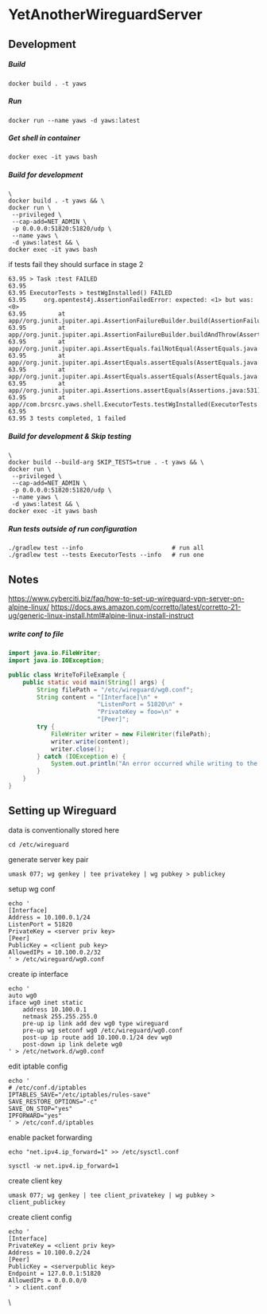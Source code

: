 # YetAnotherWireguardServer

## Development

##### Build
```shell
docker build . -t yaws
```

##### Run
```shell
docker run --name yaws -d yaws:latest
```

##### Get shell in container
```shell
docker exec -it yaws bash
```

##### Build for development
```shell
\
docker build . -t yaws && \
docker run \
 --privileged \
 --cap-add=NET_ADMIN \
 -p 0.0.0.0:51820:51820/udp \
 --name yaws \
 -d yaws:latest && \
docker exec -it yaws bash
```
if tests fail they should surface in stage 2
```shell
63.95 > Task :test FAILED
63.95 
63.95 ExecutorTests > testWgInstalled() FAILED
63.95     org.opentest4j.AssertionFailedError: expected: <1> but was: <0>
63.95         at app//org.junit.jupiter.api.AssertionFailureBuilder.build(AssertionFailureBuilder.java:151)
63.95         at app//org.junit.jupiter.api.AssertionFailureBuilder.buildAndThrow(AssertionFailureBuilder.java:132)
63.95         at app//org.junit.jupiter.api.AssertEquals.failNotEqual(AssertEquals.java:197)
63.95         at app//org.junit.jupiter.api.AssertEquals.assertEquals(AssertEquals.java:150)
63.95         at app//org.junit.jupiter.api.AssertEquals.assertEquals(AssertEquals.java:145)
63.95         at app//org.junit.jupiter.api.Assertions.assertEquals(Assertions.java:531)
63.95         at app//com.brcsrc.yaws.shell.ExecutorTests.testWgInstalled(ExecutorTests.java:13)
63.95 
63.95 3 tests completed, 1 failed

```

##### Build for development & Skip testing
```shell
\
docker build --build-arg SKIP_TESTS=true . -t yaws && \
docker run \
 --privileged \
 --cap-add=NET_ADMIN \
 -p 0.0.0.0:51820:51820/udp \
 --name yaws \
 -d yaws:latest && \
docker exec -it yaws bash
```

##### Run tests outside of run configuration
```shell
./gradlew test --info                         # run all
./gradlew test --tests ExecutorTests --info   # run one
```
## Notes

https://www.cyberciti.biz/faq/how-to-set-up-wireguard-vpn-server-on-alpine-linux/
https://docs.aws.amazon.com/corretto/latest/corretto-21-ug/generic-linux-install.html#alpine-linux-install-instruct

##### write conf to file
```java
import java.io.FileWriter;
import java.io.IOException;

public class WriteToFileExample {
    public static void main(String[] args) {
        String filePath = "/etc/wireguard/wg0.conf";
        String content = "[Interface]\n" +
                         "ListenPort = 51820\n" +
                         "PrivateKey = foo=\n" +
                         "[Peer]";
        try {
            FileWriter writer = new FileWriter(filePath);
            writer.write(content);
            writer.close();
        } catch (IOException e) {
            System.out.println("An error occurred while writing to the file: " + e.getMessage());
        }
    }
}

```

## Setting up Wireguard
data is conventionally stored here
```shell
cd /etc/wireguard
```
generate server key pair
```shell
umask 077; wg genkey | tee privatekey | wg pubkey > publickey
```

setup wg conf
```shell
echo '
[Interface]
Address = 10.100.0.1/24
ListenPort = 51820
PrivateKey = <server priv key>
[Peer]
PublicKey = <client pub key>
AllowedIPs = 10.100.0.2/32
' > /etc/wireguard/wg0.conf
```

create ip interface
```shell
echo '
auto wg0
iface wg0 inet static
	address 10.100.0.1
	netmask 255.255.255.0
	pre-up ip link add dev wg0 type wireguard
	pre-up wg setconf wg0 /etc/wireguard/wg0.conf
	post-up ip route add 10.100.0.1/24 dev wg0
	post-down ip link delete wg0
' > /etc/network.d/wg0.conf
```

edit iptable config
```shell
echo '
# /etc/conf.d/iptables
IPTABLES_SAVE="/etc/iptables/rules-save"
SAVE_RESTORE_OPTIONS="-c"
SAVE_ON_STOP="yes"
IPFORWARD="yes"
' > /etc/conf.d/iptables
```

enable packet forwarding
```shell
echo "net.ipv4.ip_forward=1" >> /etc/sysctl.conf 

sysctl -w net.ipv4.ip_forward=1
```

create client key
```shell
umask 077; wg genkey | tee client_privatekey | wg pubkey > client_publickey
```

create client config
```shell
echo '
[Interface]
PrivateKey = <client priv key>
Address = 10.100.0.2/24
[Peer]
PublicKey = <serverpublic key>
Endpoint = 127.0.0.1:51820 
AllowedIPs = 0.0.0.0/0 
' > client.conf
```
\